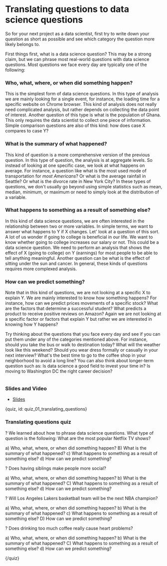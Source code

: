 # Translating questions to data science questions


So for your next project as a data scientist, first try to write down your question as short as possible and see which category the question more likely belongs to.



First things first, what is a data science question? This may be a strong claim, but we can phrase most real-world questions with data science questions. Most questions we face every day are typically one of the following:

### Who, what, where, or when did something happen?

This is the simplest form of data science questions. In this type of analysis we are mainly looking for a single event, for instance, the loading time for a specific website on Chrome browser. This kind of analysis does not really need complicated analysis, but rather depends on collecting the data point of interest. Another question of this type is what is the population of Ghana. This only requires the data scientist to collect one piece of information. Simple comparison questions are also of this kind: how does case X compares to case Y?

### What is the summary of what happened?

This kind of question is a more comprehensive version of the previous question. In this type of question, the analysis is at aggregate levels. So instead of looking at one specific case, we look at what happens on average. For instance, a question like what is the most used mode of transportation for *most Americans*? Or what is the average rainfall in Seattle? Or what is the divorce rate in New York City? In these types of questions, we don't usually go beyond using simple statistics such as mean, median, minimum, or maximum or need to simply look at the distribution of a variable.

### What happens to something as a result of something else?

In this kind of data science questions, we are often interested in the relationship between two or more variables. In simple terms, we want to answer what happens to Y if X changes. Let' look at a question of this sort. A lot of us wonder if going to college is beneficial in our life. We want to know whether going to college increases our salary or not. This could be a data science question. We need to perform an analysis that shows the effect of X (going to college) on Y (earnings) for most people to be able to tell anything meaningful. Another question can be what is the effect of sitting under the sun and cancer. In general, these kinds of questions requires more complexed analysis.

### How can we predict something?

Note that in this kind of questions, we are not looking at a specific X to explain Y. We are mainly interested to know how something happens? For instance, how can we predict prices movements of a specific stock? What are the factors that determine a successful student? What predicts a product to receive positive reviews on Amazon? Again we are not looking at a specific factor or factors that explain Y but rather we are interested in knowing how Y happens?

Try thinking about the questions that you face every day and see if you can put them under any of the categories mentioned above. For instance, should you take the bus or walk to destination today? What will the weather look like this weekend? Should you wear dress formally or casually in your next interview? What's the best time to go to the coffee shop in your neighborhood to avoid a long line? You can also think about longer-term question such as: Is data science a good field to invest your time in? Is moving to Washington DC the right career decision?



![]()

### Slides and Video

* [Slides](https://docs.google.com/presentation/d/18OqWRUTL7oK8RXx7tXQY4dxFSV5J_JOGwytN-pHGnDo/edit?usp=sharing)

{quiz, id: quiz_01_translating_questions}

### Translating questions quiz

? We learned about how to phrase data science questions. What type of question is the following: What are the most popular Netflix TV shows?

a) Who, what, where, or when did something happen?
B) What is the summary of what happened?
c) What happens to something as a result of something else?
d) How can we predict something?


? Does having siblings make people more social?

a) Who, what, where, or when did something happen?
b) What is the summary of what happened?
C) What happens to something as a result of something else?
d) How can we predict something?


? Will Los Angeles Lakers basketball team will be the next NBA champion?

a) Who, what, where, or when did something happen?
b) What is the summary of what happened?
c) What happens to something as a result of something else?
D) How can we predict something?


? Does drinking too much coffee really cause heart problems?

a) Who, what, where, or when did something happen?
b) What is the summary of what happened?
C) What happens to something as a result of something else?
d) How can we predict something?


{/quiz}

